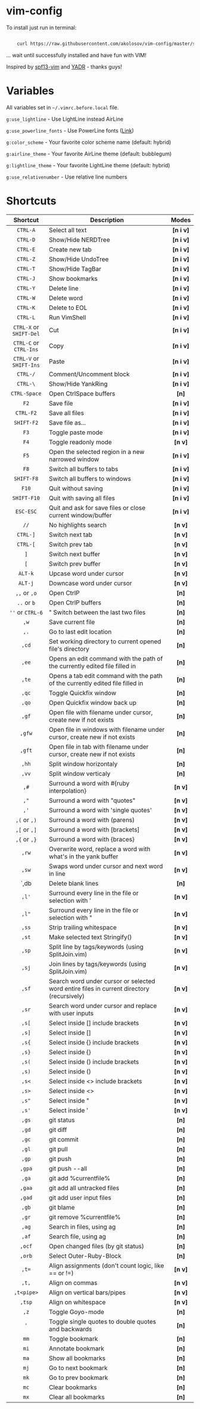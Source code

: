 vim-config
==========

To install just run in terminal:

```bash

    curl https://raw.githubusercontent.com/akolosov/vim-config/master/scripts/bootstrap.sh -L -o - | sh
```

... wait until successfully installed and have fun with VIM!

Inspired by [spf13-vim](http://vim.spf13.com/) and [YADR](http://skwp.github.io/dotfiles/) - thanks guys!

Variables
=========

All variables set in `~/.vimrc.before.local` file.

`g:use_lightline` - Use LightLine instead AirLine

`g:use_powerline_fonts` - Use PowerLine fonts ([Link](https://github.com/Lokaltog/powerline-fonts))

`g:color_scheme` - Your favorite color scheme name (default: hybrid)

`g:airline_theme` - Your favorite AirLine theme (default: bubblegum)

`g:lightline_theme` - Your favorite LightLine theme (default: hybrid)

`g:use_relativenumber` - Use relative line numbers

Shortcuts
=========

| **Shortcut** | **Description** | **Modes** |
|:------------:|-----------------|:---------:|
| `CTRL-A` | Select all text | **\[n i v]** |
| `CTRL-D` | Show/Hide NERDTree | **\[n i v]** |
| `CTRL-E` | Create new tab | **\[n i v]** |
| `CTRL-Z` | Show/Hide UndoTree | **\[n i v]** |
| `CTRL-T` | Show/Hide TagBar | **\[n i v]** |
| `CTRL-J` | Show bookmarks | **\[n i v]** |
| `CTRL-Y` | Delete line |	**\[n i v]** |
| `CTRL-W` | Delete word | **\[n i v]** |
| `CTRL-K` | Delete to EOL | **\[n i v]** |
| `CTRL-L` | Run VimShell | **\[n i v]** |
| `CTRL-X` or `SHIFT-Del` | Cut | **\[n i v]** |
| `CTRL-C` or `CTRL-Ins` | Copy | **\[n i v]** |
| `CTRL-V` or `SHIFT-Ins` | Paste | **\[n i v]** |
| `CTRL-/` | Comment/Uncomment block | **\[n i v]** |
| `CTRL-\` | Show/Hide YankRing | **\[n i v]** |
| `CTRL-Space` | Open CtrlSpace buffers | **\[n]** |
| `F2` | Save file | **\[n i v]** |
| `CTRL-F2` | Save all files | **\[n i v]** |
| `SHIFT-F2` | Save file as... | **\[n i v]** |
| `F3` | Toggle paste mode | **\[n i v]** |
| `F4` | Toggle readonly mode | **\[n v]** |
| `F5` | Open the selected region in a new narrowed window | **\[n i v]** |
| `F8` | Switch all buffers to tabs | **\[n i v]** |
| `SHIFT-F8` | Switch all buffers to windows | **\[n i v]** |
| `F10` | Quit without saving | **\[n i v]** |
| `SHIFT-F10` | Quit with saving all files | **\[n i v]** |
| `ESC-ESC` | Quit and ask for save files or close current window/buffer | **\[n i v]** |
| `//` | No highlights search | **\[n v]** |
| `CTRL-]` | Switch next tab | **\[n v]** |
| `CTRL-[` | Switch prev tab | **\[n v]** |
| `]` | Switch next buffer | **\[n v]** |
| `[` | Switch prev buffer | **\[n v]** |
| `ALT-k` | Upcase word under cursor | **\[n v]** |
| `ALT-j` | Downcase word under cursor | **\[n v]** |
| `,,` or `,o` | Open CtrlP | **\[n]** |
| `..` or `b` | Open CtrlP buffers | **\[n]** |
| `''` or `CTRL-6` | " Switch between the last two files | **\[n]** |
| `,w` | Save current file | **\[n]** |
| `,.` | Go to last edit location | **\[n]** |
| `,cd` | Set working directory to current opened file's directory | **\[n]** |
| `,ee` | Opens an edit command with the path of the currently edited file filled in | **\[n]** |
| `,te` | Opens a tab edit command with the path of the currently edited file filled in | **\[n]** |
| `,qc` | Toggle Quickfix window | **\[n]** |
| `,qo` | Open Quickfix window back up | **\[n]** |
| `,gf` | Open file with filename under cursor, create new if not exists | **\[n]** |
| `,gfw` | Open file in windows with filename under cursor, create new if not exists | **\[n]** |
| `,gft` | Open file in tab with filename under cursor, create new if not exists | **\[n]** |
| `,hh` | Split window horizontaly | **\[n]** |
| `,vv` | Split window verticaly | **\[n]** |
| `,#` | Surround a word with #{ruby interpolation} | **\[n v]** |
| `,"` | Surround a word with "quotes" | **\[n v]** |
| `,'` | Surround a word with 'single quotes' | **\[n v]** |
| `,(` or `,)` | Surround a word with (parens) | **\[n v]** |
| `,[` or `,]` | Surround a word with [brackets] | **\[n v]** |
| `,{` or `,}` | Surround a word with {braces} | **\[n v]** |
| `,rw` | Overwrite word, replace a word with what's in the yank buffer | **\[n v]** |
| `,sw` | Swaps word under cursor and next word in line | **\[n v]** |
| `,db  | Delete blank lines | **\[n]** |
| `,l'` | Surround every line in the file or selection with \' | **\[n v]** |
| `,l"` | Surround every line in the file or selection with \" | **\[n v]** |
| `,ss` | Strip trailing whitespace | **\[n v]** |
| `,st` | Make selected text Stringify() | **\[n v]** |
| `,sp` | Split line by tags/keywords (using SplitJoin.vim) | **\[n v]** |
| `,sj` | Join lines by tags/keywords (using SplitJoin.vim) | **\[n v]** |
| `,sf` | Search word under cursor or selected word entire files in current directory (recursively) | **\[n v]** |
| `,sr` | Search word under cursor and replace with user inputs | **\[n v]** |
| `,s[` | Select inside [] include brackets  | **\[n v]** |
| `,s]` | Select inside [] | **\[n v]** |
| `,s{` | Select inside {} include brackets | **\[n v]** |
| `,s}` | Select inside {} | **\[n v]** |
| `,s(` | Select inside () include brackets | **\[n v]** |
| `,s)` | Select inside () | **\[n v]** |
| `,s<` | Select inside <> include brackets | **\[n v]** |
| `,s>` | Select inside <> | **\[n v]** |
| `,s"` | Select inside " | **\[n v]** |
| `,s'` | Select inside ' | **\[n v]** |
|`,gs` | git status | **\[n]** |
| `,gd` | git diff | **\[n]** |
| `,gc` | git commit | **\[n]** |
| `,gl` | git pull | **\[n]** |
| `,gp` | git push | **\[n]** |
| `,gpa` | git push --all | **\[n]** |
| `,ga` | git add %currentfile% | **\[n]** |
| `,gaa` | git add all untracked files | **\[n]** |
| `,gad` | git add user input files | **\[n]** |
| `,gb` | git blame | **\[n]** |
| `,gr` | git remove %currentfile% | **\[n]** |
| `,ag` | Search in files, using ag | **\[n]** |
| `,af` | Search file, using ag | **\[n]** |
| `,ocf` | Open changed files (by git status) | **\[n]** |
| `,orb` | Select Outer-Ruby-Block | **\[n]** |
| `,t=` | Align assignments (don't count logic, like == or !=) | **\[n v]** |
| `,t,` | Align on commas | **\[n v]** |
| `,t<pipe>` | Align on vertical bars/pipes | **\[n v]** |
| `,tsp` | Align on whitespace | **\[n v]** |
| `,z` | Toggle Goyo-mode | **\[n]** |
| `'` | Toggle single quotes to double quotes and backwards | **\[n]** |
| `mm` | Toggle bookmark | **\[n]** |
| `mi` | Annotate bookmark | **\[n]** |
| `ma` | Show all bookmarks | **\[n]** |
| `mj` | Go to next bookmark | **\[n]** |
| `mk` | Go to prev bookmark | **\[n]** |
| `mc` | Clear bookmarks | **\[n]** |
| `mx` | Clear all bookmarks | **\[n]** |
